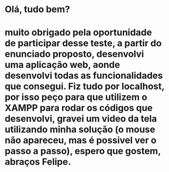 <H1>Olá, tudo bem?<H1>
muito obrigado pela oportunidade de participar desse teste, a partir do enunciado proposto, 
desenvolvi uma aplicação web, aonde desenvolvi todas as funcionalidades que consegui. Fiz tudo por localhost, 
por isso peço para que utilizem o XAMPP para rodar os códigos que desenvolvi, gravei um video da tela utilizando 
minha solução (o mouse não apareceu, mas é possivel ver o passo a passo), espero que gostem, abraços Felipe.
